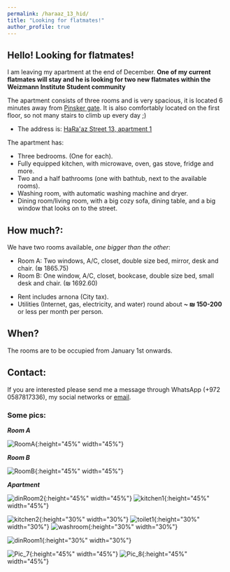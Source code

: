 ```yaml
---
permalink: /haraaz_13_hid/
title: "Looking for flatmates!"
author_profile: true
---
```


## Hello! Looking for flatmates!

I am leaving my apartment at the end of December. **One
of my current flatmates will stay and he is looking for two new
flatmates within the Weizmann Institute Student community**

The apartment consists of three rooms and is very spacious, it 
is located 6 minutes away from [Pinsker gate](https://goo.gl/maps/D7dxkSJ373yFixWW7).
It is also comfortably located on the first floor, so not many stairs to climb up every day ;)

- The address is: [HaRa'az Street 13, apartment 1](https://goo.gl/maps/MSEeAwBXmPQcwVJu5)

The apartment has:

- Three bedrooms. (One for each).
- Fully equipped kitchen, with microwave, oven, gas stove, fridge and more.
- Two and a half bathrooms (one with bathtub, next to the available rooms).
- Washing room, with automatic washing machine and dryer.
- Dining room/living room, with a big cozy sofa, dining table, and a big window 
that looks on to the street.

## How much?:

We have two rooms available, *one bigger than the other*:

- Room A: Two windows, A/C, closet, double size bed, mirror, desk and chair. (₪ 1865.75)
- Room B: One window, A/C, closet, bookcase, double size bed, small desk and chair. (₪ 1692.60)

* Rent includes arnona (City tax).
* Utilities (Internet, gas, electricity, and water) round about **~ ₪ 150-200** or less per month per person. 

## When?

The rooms are to be occupied from January 1st onwards.

## Contact:

If you are interested please send me a message through WhatsApp (+972 0587817336), my social networks or [email](mailto:angel.campos@weizmann.ac.il).

### Some pics:

***Room A***

![RoomA](https://user-images.githubusercontent.com/9357097/138926315-28c9997b-1150-4f5b-b2aa-70e91298cb08.jpg){:height="45%" width="45%"}

***Room B***

![RoomB](https://user-images.githubusercontent.com/9357097/111628289-bc8e1780-87f8-11eb-82ce-cd607eaa6e9c.jpeg){:height="45%" width="45%"} 

***Apartment***

![dinRoom2](https://user-images.githubusercontent.com/9357097/81887392-9ce8eb80-9564-11ea-8eec-e2a310b0f66a.jpg){:height="45%" width="45%"} ![kitchen1](https://user-images.githubusercontent.com/9357097/81887404-a4a89000-9564-11ea-92ad-1a735788d3c5.jpg){:height="45%" width="45%"} 

![kitchen2](https://user-images.githubusercontent.com/9357097/81887637-34e6d500-9565-11ea-8324-fa11cccece7c.jpg){:height="30%" width="30%"}  ![toilet1](https://user-images.githubusercontent.com/9357097/81887615-27c9e600-9565-11ea-981a-76b4041dfb91.jpg){:height="30%" width="30%"} ![washroom](https://user-images.githubusercontent.com/9357097/81887626-2dbfc700-9565-11ea-9e32-7254d9eac184.jpg){:height="30%" width="30%"}

![dinRoom1](https://user-images.githubusercontent.com/9357097/81887373-9195c000-9564-11ea-8e91-8f4608380455.jpg){:height="30%" width="30%"} 

![Pic_7](https://user-images.githubusercontent.com/9357097/138925679-c7571224-5b05-411e-bf55-a44e2c6d11c5.jpg){:height="45%" width="45%"} ![Pic_8](https://user-images.githubusercontent.com/9357097/138925681-36e3cdb5-0a04-4963-af0b-e90cdc84070c.jpg){:height="45%" width="45%"}
